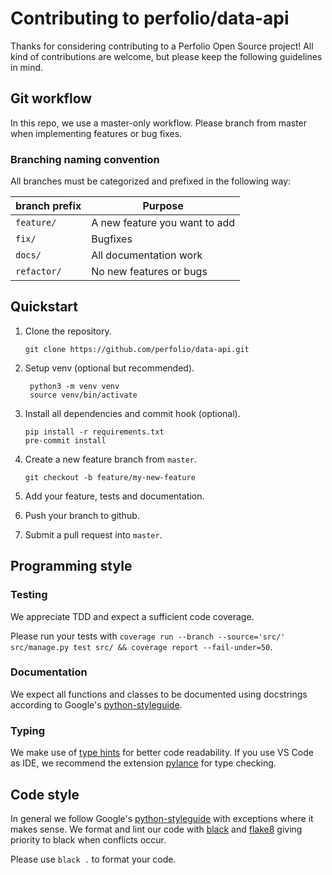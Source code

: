 # Contributing to perfolio/data-api

Thanks for considering contributing to a Perfolio Open Source project! All kind of contributions are welcome, but please keep the following guidelines in mind.

## Git workflow

In this repo, we use a master-only workflow.
Please branch from master when implementing features or bug fixes.

### Branching naming convention

All branches must be categorized and prefixed in the following way:

| branch prefix | Purpose                       |
| ------------- | ----------------------------- |
| `feature/`    | A new feature you want to add |
| `fix/`        | Bugfixes                      |
| `docs/`       | All documentation work        |
| `refactor/`   | No new features or bugs       |

## Quickstart

1.  Clone the repository.

        git clone https://github.com/perfolio/data-api.git

2. Setup venv (optional but recommended).

        python3 -m venv venv
        source venv/bin/activate

3.  Install all dependencies and commit hook (optional).

        pip install -r requirements.txt
        pre-commit install

4.  Create a new feature branch from `master`.

        git checkout -b feature/my-new-feature

5.  Add your feature, tests and documentation.

6.  Push your branch to github.

7.  Submit a pull request into `master`.

## Programming style

### Testing

We appreciate TDD and expect a sufficient code coverage.

Please run your tests with `coverage run --branch --source='src/' src/manage.py test src/ && coverage report --fail-under=50`.

### Documentation

We expect all functions and classes to be documented using docstrings according to Google's [python-styleguide](https://github.com/google/styleguide/blob/gh-pages/pyguide.md#38-comments-and-docstrings).

### Typing

We make use of [type hints](https://docs.python.org/3.6/library/typing.html) for better code readability. If you use VS Code as IDE, we recommend the extension [pylance](https://github.com/microsoft/pylance-release) for type checking.

## Code style

In general we follow Google's [python-styleguide](https://github.com/google/styleguide/blob/gh-pages/pyguide.md) with exceptions where it makes sense. We format and lint our code with [black](https://github.com/psf/black) and [flake8](https://gitlab.com/pycqa/flake8) giving priority to black when conflicts occur.

Please use `black .` to format your code.
